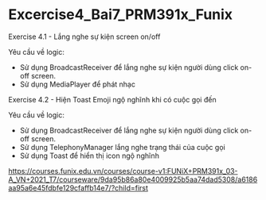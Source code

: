 # Excercise4_Bai7_PRM391x_Funix

 Exercise 4.1 - Lắng nghe sự kiện screen on/off 
 
 Yêu cầu về logic:
- Sử dụng BroadcastReceiver để lắng nghe sự kiện người dùng click on-off screen.
- Sử dụng MediaPlayer để phát nhạc




 Exercise 4.2 - Hiện Toast Emoji ngộ nghĩnh khi có cuộc gọi đến
 
 Yêu cầu về logic:
- Sử dụng BroadcastReceiver để lắng nghe sự kiện người dùng click on-off screen.
- Sử dụng TelephonyManager lắng nghe trạng thái của cuộc gọi
- Sử dụng Toast để hiển thị icon ngộ nghĩnh

https://courses.funix.edu.vn/courses/course-v1:FUNiX+PRM391x_03-A_VN+2021_T7/courseware/9da95b86a80e4009925b5aa74dad5308/a6186aa95a6e45fdbfe129cfaffb14e7/?child=first
